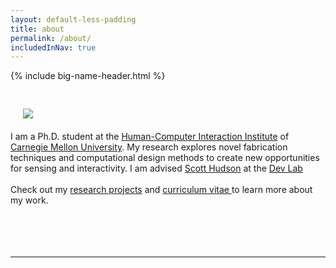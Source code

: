 ```yaml
---
layout: default-less-padding
title: about
permalink: /about/
includedInNav: true
---
```

{% include big-name-header.html %}

<div class="post" style="margin-top: 44px;">
  <article class="post-content">
      <div class="col one right" style="padding: 20px; padding-top: 0px;">
    	 <img class="three right round-corners" src="{{site.assetsDir | append: '/img/self/me_440x440.jpg'}}">
      </div>
      I am a Ph.D. student at the <a href="http://www.hcii.cmu.edu/" target="_blank">Human-Computer Interaction Institute</a> of <a href="http://www.cmu.edu/" target="_blank">Carnegie Mellon University</a>.
      My research explores novel fabrication techniques and computational design methods to create new opportunities for sensing and interactivity. I am advised <a href="http://www.cs.cmu.edu/~hudson/" target="_blank">Scott Hudson</a> at the <a href="https://github.com/cmu-devlab/" target="_blank">Dev Lab</a>  
    	<br/>
      <br/>
      Check out my <a href="{{site.path_to_research}}" title="Research">research projects</a> and <a href="{{site.path_to_cv}}" target="_blank" title="Resume/CV">curriculum vitae </a> to learn more about my work.
    	<br/>
    	<br/>
    	<br/>
      <br/>
      <br/>
    	<hr class="hr-partial-sep"/>
      <span class="contacticon center">
        <a class="fa-icon-highlight" href="mailto:{{site.email}}" title="Email">
          <i class="vert-middle fa fa-envelope-square"></i>
        </a>
        <a class="fa-icon-highlight" href="https://github.com/{{site.github_username}}" target="_blank" title="Github">
          <i class="vert-middle fa fa-github-square"></i>
        </a>
        <a class="fa-icon-highlight" href="{{site.path_to_cv}}" target="_blank" title="Resume/CV">
          <i id="cv-icon" class="vert-middle fa fa-file-text-o"></i>
        </a>
        <a class="fa-icon-highlight" href="https://www.linkedin.com/in/{{site.linkedin_username}}" target="_blank" title="LinkedIn">
          <i class="vert-middle fa fa-linkedin-square"></i>
        </a>
        <a class="fa-icon-highlight" href="https://twitter.com/{{site.twitter_username}}" target="_blank" title="Twitter">
          <i class="vert-middle fa fa-twitter-square"></i>
        </a>
      </span>
    </article>
</div>
